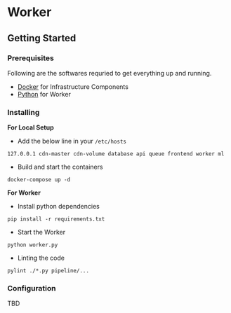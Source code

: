 # Worker

## Getting Started

### Prerequisites
Following are the softwares requried to get everything up and running.
- [Docker](https://docs.docker.com/engine/install/) for Infrastructure Components
- [Python](https://www.python.org/downloads/) for Worker

### Installing
**For Local Setup**
- Add the below line in your `/etc/hosts`
```
127.0.0.1 cdn-master cdn-volume database api queue frontend worker ml
```
- Build and start the containers
```
docker-compose up -d
```

**For Worker**
- Install python dependencies
```
pip install -r requirements.txt
```
- Start the Worker
```
python worker.py
```
- Linting the code
```
pylint ./*.py pipeline/...
```

### Configuration
TBD
